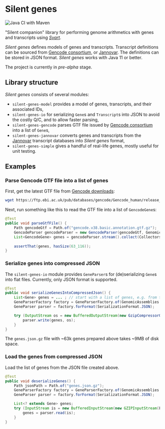 # Silent genes

![Java CI with Maven](https://github.com/ielis/SilentGenes/workflows/Java%20CI%20with%20Maven/badge.svg)

"Silent companion" library for performing genome arithmetics with genes and transcripts using _[Svart](https://github.com/exomiser/svart)_. 

_Silent genes_ defines models of genes and transcripts. Transcript definitions can be sourced from [Gencode consortium](https://www.gencodegenes.org/), or [Jannovar](https://github.com/charite/jannovar). The definitions can be stored in JSON format. _Silent genes_ works with Java 11 or better.

The project is currently in *pre-alpha* stage.

## Library structure

*Silent genes* consists of several modules:

- `silent-genes-model` provides a model of genes, transcripts, and their associated IDs,
- `silent-genes-io` for serializing `Gene`s and `Transcript`s into JSON to avoid the costly Q/C, and to allow faster parsing,
- `silent-genes-gencode` parses GTF file issued by [Gencode consortium](https://www.gencodegenes.org/) into a list of `Gene`s,
- `silent-genes-jannovar` converts genes and transcripts from the [Jannovar](https://github.com/charite/jannovar) transcript databases into _Silent genes_ format, 
- `silent-genes-simple` gives a handful of real-life genes, mostly useful for unit testing.

## Examples

### Parse Gencode GTF file into a list of genes

First, get the latest GTF file from [Gencode downloads](https://www.gencodegenes.org/human/): 
```bash
wget https://ftp.ebi.ac.uk/pub/databases/gencode/Gencode_human/release_38/gencode.v38.basic.annotation.gtf.gz
```

Next, run something like this to read the GTF file into a list of `GencodeGene`s: 
```java
@Test
public void parseGtfFile() {
    Path gencodeGtf = Path.of("gencode.v38.basic.annotation.gtf.gz");
    GencodeParser gencodeParser = new GencodeParser(gencodeGtf, GenomicAssemblies.GRCh38p13());
    List<GencodeGene> genes = gencodeParser.stream().collect(Collectors.toUnmodifiableList());
    
    assertThat(genes, hasSize(63_116));
}
```


### Serialize genes into compressed JSON

The `silent-genes-io` module provides `GeneParser`s for (de)serializing `Gene`s into flat files. Currently, only JSON 
format is supported.

```java
@Test
public void serializeGenesIntoCompressedJson() {
    List<Gene> genes = ... ; // start with a list of genes, e.g. from the example above
    GeneParserFactory factory = GeneParserFactory.of(GenomicAssemblies.GRCh38p13());
    GeneParser parser = factory.forFormat(SerializationFormat.JSON);

    try (OutputStream os = new BufferedOutputStream(new GzipCompressorOutputStream(new FileOutputStream("genes.json.gz")))) {
        parser.write(genes, os);
    }
}
```

The `genes.json.gz` file with ~63k genes prepared above takes ~9MB of disk space.

### Load the genes from compressed JSON

Load the list of genes from the JSON file created above.

```java
@Test
public void deserializeGenes() {
    Path jsonPath = Path.of("genes.json.gz");
    GeneParserFactory factory = GeneParserFactory.of(GenomicAssemblies.GRCh38p13());
    GeneParser parser = factory.forFormat(SerializationFormat.JSON);

    List<? extends Gene> genes;
    try (InputStream is = new BufferedInputStream(new GZIPInputStream(Files.newInputStream(jsonPath)))) {
        genes = parser.read(is);
    }
}
```
